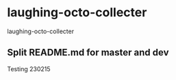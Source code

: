 # laughing-octo-collecter
laughing-octo-collecter

## Split README.md for master and dev

Testing 230215
